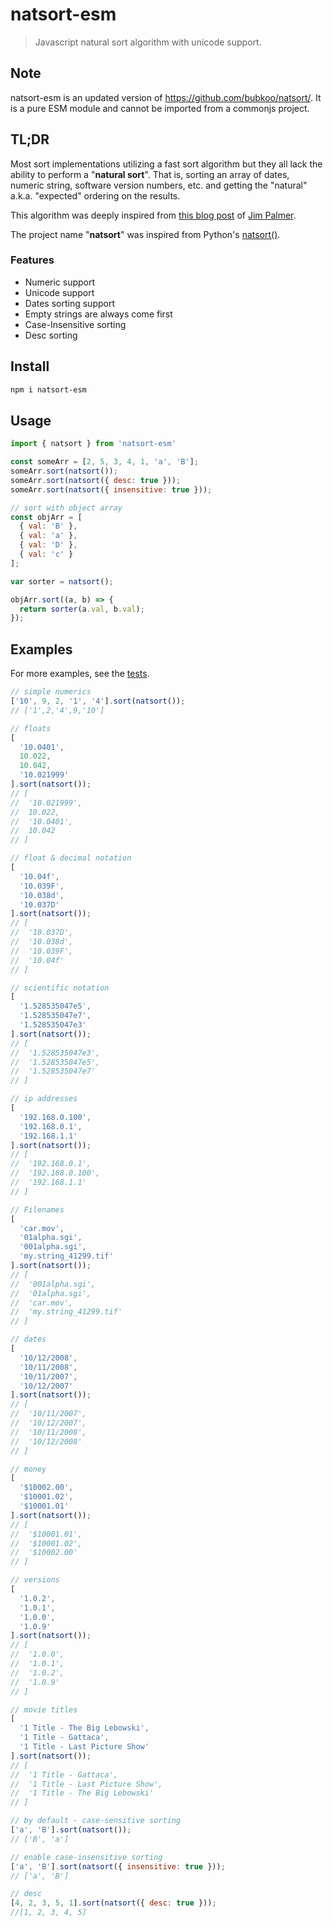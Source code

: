 # natsort-esm

> Javascript natural sort algorithm with unicode support.

## Note

natsort-esm is an updated version of https://github.com/bubkoo/natsort/. It is a pure ESM module and cannot be imported from a commonjs project.

## TL;DR

Most sort implementations utilizing a fast sort algorithm but they all lack the ability to perform a "**natural sort**". That is, sorting an array of dates, numeric string, software version numbers, etc. and getting the "natural" a.k.a. "expected" ordering on the results. 

This algorithm was deeply inspired from [this blog post](http://www.overset.com/2008/09/01/javascript-natural-sort-algorithm/) of [Jim Palmer](http://www.linkedin.com/in/jimbob).

The project name "**natsort**" was inspired from Python's [natsort()](https://pypi.python.org/pypi/natsort).

### Features

- Numeric support
- Unicode support
- Dates sorting support
- Empty strings are always come first
- Case-Insensitive sorting
- Desc sorting


## Install


```sh
npm i natsort-esm
```

## Usage

```js
import { natsort } from 'natsort-esm'

const someArr = [2, 5, 3, 4, 1, 'a', 'B'];
someArr.sort(natsort());
someArr.sort(natsort({ desc: true }));
someArr.sort(natsort({ insensitive: true }));

// sort with object array
const objArr = [
  { val: 'B' },
  { val: 'a' },
  { val: 'D' },
  { val: 'c' }
];

var sorter = natsort();

objArr.sort((a, b) => {
  return sorter(a.val, b.val);
});
```


## Examples

For more examples, see the [tests](https://github.com/dscalzi/natsort-esm/blob/master/test). 

```js
// simple numerics
['10', 9, 2, '1', '4'].sort(natsort());
// ['1',2,'4',9,'10']

// floats
[
  '10.0401',
  10.022,
  10.042,
  '10.021999'
].sort(natsort());
// [
//  '10.021999',
//  10.022,
//  '10.0401',
//  10.042
// ]

// float & decimal notation
[
  '10.04f',
  '10.039F',
  '10.038d',
  '10.037D'
].sort(natsort());
// [
//  '10.037D',
//  '10.038d',
//  '10.039F',
//  '10.04f'
// ]

// scientific notation
[
  '1.528535047e5',
  '1.528535047e7',
  '1.528535047e3'
].sort(natsort());
// [
//  '1.528535047e3',
//  '1.528535047e5',
//  '1.528535047e7'
// ]

// ip addresses
[
  '192.168.0.100',
  '192.168.0.1',
  '192.168.1.1'
].sort(natsort());
// [
//  '192.168.0.1',
//  '192.168.0.100',
//  '192.168.1.1'
// ]

// Filenames
[
  'car.mov',
  '01alpha.sgi',
  '001alpha.sgi',
  'my.string_41299.tif'
].sort(natsort());
// [
//  '001alpha.sgi',
//  '01alpha.sgi',
//  'car.mov',
//  'my.string_41299.tif'
// ]

// dates
[
  '10/12/2008',
  '10/11/2008',
  '10/11/2007',
  '10/12/2007'
].sort(natsort());
// [
//  '10/11/2007',
//  '10/12/2007',
//  '10/11/2008',
//  '10/12/2008'
// ]

// money
[
  '$10002.00',
  '$10001.02',
  '$10001.01'
].sort(natsort());
// [
//  '$10001.01',
//  '$10001.02',
//  '$10002.00'
// ]

// versions
[
  '1.0.2',
  '1.0.1',
  '1.0.0',
  '1.0.9'
].sort(natsort());
// [
//  '1.0.0',
//  '1.0.1',
//  '1.0.2',
//  '1.0.9'
// ]

// movie titles
[
  '1 Title - The Big Lebowski',
  '1 Title - Gattaca',
  '1 Title - Last Picture Show'
].sort(natsort());
// [
//  '1 Title - Gattaca',
//  '1 Title - Last Picture Show',
//  '1 Title - The Big Lebowski'
// ]

// by default - case-sensitive sorting
['a', 'B'].sort(natsort());
// ['B', 'a']

// enable case-insensitive sorting
['a', 'B'].sort(natsort({ insensitive: true }));
// ['a', 'B']

// desc
[4, 2, 3, 5, 1].sort(natsort({ desc: true }));
//[1, 2, 3, 4, 5]
```